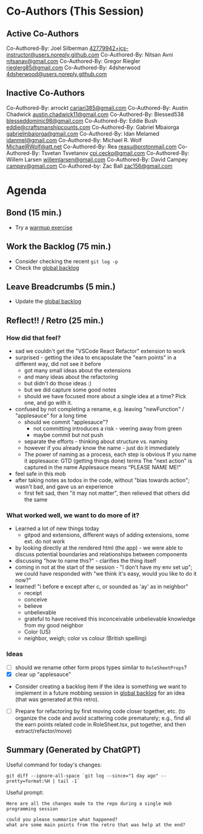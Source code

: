 # Co-Authors (This Session)

## Active Co-Authors

Co-Authored-By: Joel Silberman <42779942+jcs-instructor@users.noreply.github.com>
Co-Authored-By: Nitsan Avni <nitsanav@gmail.com>
Co-Authored-By: Gregor Riegler <rieglerg85@gmail.com>
Co-Authored-By: 4dsherwood <4dsherwood@users.noreply.github.com>

## Inactive Co-Authors

Co-Authored-By: arrockt <cariari385@gmail.com>
Co-Authored-By: Austin Chadwick <austin.chadwick11@gmail.com>
Co-Authored-By: Blessed538 <blesseddominic98@gmail.com>
Co-Authored-By: Eddie Bush <eddie@craftsmanshipcounts.com>
Co-Authored-By: Gabriel Mbaiorga <gabrielmbaiorga@gmail.com>
Co-Authored-By: Idan Melamed <idanmel@gmail.com>
Co-Authored-By: Michael R. Wolf <MichaelRWolf@att.net>
Co-Authored-By: Rea <reasu@protonmail.com>
Co-Authored-By: Tsvetan Tsvetanov <cpi.cecko@gmail.com>
Co-Authored-By: Willem Larsen <willemlarsen@gmail.com>
Co-Authored-By: David Campey <campey@gmail.com>
Co-Authored-by: Zac Ball <zac156@gmail.com>

# Agenda

## Bond (15 min.)

-   Try a [warmup exercise](../docs/warmup-exercises.md)

## Work the Backlog (75 min.)

-   Consider checking the recent `git log -p`
-   Check the [global backlog](../docs/backlog.md)

## Leave Breadcrumbs (5 min.)

-   Update the [global backlog](../docs/backlog.md)

## Reflect!! / Retro (25 min.)

### How did that feel?

- sad we couldn't get the "VSCode React Refactor" extension to work
- surprised - getting the idea to encapsulate the "earn points" in a different way, did not see it before
  - got many small ideas about the extensions
  - and many ideas about the refactoring
  - but didn't do those ideas :)
  - but we did capture some good notes
  - should we have focused more about a single idea at a time? Pick one, and go with it.
- confused by not completing a rename, e.g. leaving "newFunction" / "applesauce" for a long time
  - should we commit "applesauce"?
    - not committing introduces a risk - veering away from green
    - maybe commit but not push
  - separate the efforts - thinking about structure vs. naming
  - however if you already know the name - just do it immediately
  - The power of naming as a process, each step is obvious
    If you name it applesauce:
    GTD (getting things done) terms
    The "next action" is captured in the name
    Applesauce means “PLEASE NAME ME!”
- feel safe in this mob
- after taking notes as todos in the code, without "bias towards action"; wasn't bad, and gave us an experience
  - first felt sad, then "it may not matter", then relieved that others did the same

### What worked well, we want to do more of it?

- Learned a lot of new things today
  - gitpod and extensions, different ways of adding extensions, some ext. do not work
- by looking directly at the rendered html (the app) - we were able to discuss potential boundaries and relationships between components
- discussing "how to name this?" - clarifies the thing itself
- coming in not at the start of the session - "I don't have my env set up"; we could have responded with "we think it's easy, would you like to do it now?"
- learned! "i before e except after c, or sounded as 'ay' as in neighbor"
  - receipt
  - conceive
  - believe
  - unbelievable
  - grateful to have received this inconceivable unbelievable knowledge from my good neighbor
  - Color (US)
  - neighbor, weigh; color vs colour (British spelling)

### Ideas

-   [ ] should we rename other form props types similar to `RoleSheetProps`?
-   [x] clear up "applesauce"
-   Consider creating a backlog item if the idea is something we want to implement in a future mobbing session in [global backlog](../docs/backlog.md)
    for an idea (that was generated at this retro).
-   [ ] Prepare for refactoring by first moving code closer together, etc. (to organize the code and avoid scattering code prematurely; e.g., find all the earn points related code in RoleSheet.tsx, put together, and then extract/refactor/move)


## Summary (Generated by ChatGPT)

Useful command for today's changes:

```shell
git diff --ignore-all-space `git log --since="1 day ago" --pretty=format:%H | tail -1`
```

Useful prompt:

```
Here are all the changes made to the repo during a single mob programming session

could you please summarize what happened?
what are some main points from the retro that was help at the end?
```
